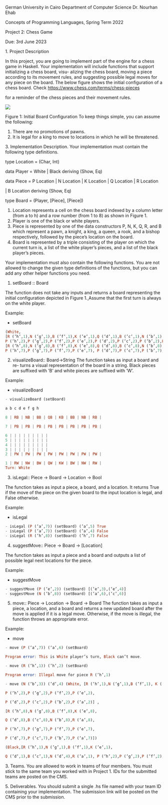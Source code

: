 ﻿German University in Cairo Department of Computer Science Dr. Nourhan Ehab

Concepts of Programming Languages, Spring Term 2022

Project 2: Chess Game

Due: 3rd June 2023

1\. Project Description

In this project, you are going to implement part of the engine for a chess game in Haskell. Your implementation will include functions that support initializing a chess board, visu- alizing the chess board, moving a piece according to its movement rules, and suggesting possible legal moves for any piece on the board. The below figure shows the initial configuration of a chess board. Check <https://www.chess.com/terms/chess-pieces>

for a reminder of the chess pieces and their movement rules.

![](Aspose.Words.c39a6552-227f-4c5f-bacb-1c2658cc1e17.001.png)

Figure 1: Initial<a name="_page0_x260.37_y526.51"></a> Board Configuration To keep things simple, you can assume the following:

1) There are no promotions of pawns.
1) It is legal for a king to move to locations in which he will be threatened.

3\. Implementation Description. Your implementation must contain the following type definitions.

type Location = (Char, Int)

data Player = White | Black deriving (Show, Eq)

data Piece = P Location | N Location | K Location | Q Location | R Location

| B Location deriving (Show, Eq)

type Board = (Player, [Piece], [Piece])

1) Location represents a cell on the chess board indexed by a column letter (from a to h) and a row number (from 1 to 8) as shown in Figure 1.
1) Player is one of the black or white players.
1) Piece is represented by one of the data constructors P, N, K, Q, R, and B which represent a pawn, a knight, a king, a queen, a rook, and a bishop respectively, followed by the piece’s location on the board.
1) Board is represented by a triple consisting of the player on which the current turn is, a list of the white player’s pieces, and a list of the black player’s pieces.

Your implementation must also contain the following functions. You are not allowed to change the given type definitions of the functions, but you can add any other helper functions you need.

1) setBoard :: Board

The function does not take any inputs and returns a board representing the initial configuration depicted in Figure 1.[ ](#_page0_x260.37_y526.51)Assume that the first turn is always on the white player. 

Example:
- setBoard
``` Haskell
(White,
[R (’h’,1),N (’g’,1),B (’f’,1),K (’e’,1),Q (’d’,1),B (’c’,1),N (’b’,1),R (’a’,1),
P (’h’,2),P (’g’,2),P (’f’,2),P (’e’,2),P (’d’,2),P (’c’,2),P (’b’,2),P (’a’,2)] ,
[R (’h’,8),N (’g’,8),B (’f’,8),K (’e’,8),Q (’d’,8),B (’c’,8),N (’b’,8),R (’a’,8),
P (’h’,7),P (’g’,7),P (’f’,7),P (’e’,7), P (’d’,7),P (’c’,7),P (’b’,7),P (’a’,7)])
```

2) visualizeBoard:: Board->String The function takes as input a board and re- turns a visual representation of the board in a string. Black pieces are suffixed with ’B’ and white pieces are suffixed with ’W’.

Example:
- visualizeBoard
``` Haskell
- visualizeBoard (setBoard)

a b c d e f g h

8 | RB | NB | BB | QB | KB | BB | NB | RB |

7 | PB | PB | PB | PB | PB | PB | PB | PB |

6 | | | | | | | | | 
5 | | | | | | | | | 
4 | | | | | | | | | 
3 | | | | | | | | | 
2 | PW | PW | PW | PW | PW | PW | PW | PW |

1 | RW | NW | BW | QW | KW | BW | NW | RW |
Turn: White
```
3) isLegal:: Piece -> Board -> Location -> Bool

The function takes as input a piece, a board, and a location. It returns True if the move of the piece on the given board to the input location is legal, and False otherwise.

Example:
- isLegal
``` Haskell
- isLegal (P (’a’,7)) (setBoard) (’a’,5) True
- isLegal (P (’a’,7)) (setBoard) (’a’,4) False
- isLegal (R (’h’,8)) (setBoard) (’h’,7) False
```
4) suggestMove:: Piece -> Board -> [Location]

The function takes as input a piece and a board and outputs a list of possible legal next locations for the piece.

Example:
- suggestMove
``` Haskell
- suggestMove (P (’e’,2)) (setBoard) [(’e’,3),(’e’,4)]
- suggestMove (N (’b’,8)) (setBoard) [(’a’,6),(’c’,6)]
```
5) move:: Piece -> Location -> Board -> Board The function takes as input a piece, a location, and a board and returns a new updated board after the move is applied if it is a legal move. Otherwise, if the move is illegal, the function throws an appropriate error.

Example:
- move
``` Haskell
- move (P (’a’,7)) (’a’,6) (setBoard)

Program error: This is White player’s turn, Black can’t move.

- move (R (’h’,1)) (’h’,2) (setBoard)

Program error: Illegal move for piece R (’h’,1)

- move (N (’b’,3)) (’d’,4) (White, [R (’h’,1),N (’g’,1),B (’f’,1), K (’e’,1), Q (’d’,1),B (’c’,1),N (’b’,3),R (’a’,1),

P (’h’,2),P (’g’,2),P (’f’,2),P (’e’,2),

P (’d’,2),P (’c’,2),P (’b’,2),P (’a’,2)] ,

[R (’h’,8),N (’g’,8),B (’f’,8),K (’e’,8),

Q (’d’,8),B (’c’,8),N (’b’,8),R (’a’,8),

P (’h’,7),P (’g’,7),P (’f’,7),P (’e’,7),

P (’d’,7),P (’c’,7),P (’b’,7),P (’a’,7)])

(Black,[R (’h’,1),N (’g’,1),B (’f’,1),K (’e’,1),

Q (’d’,1),B (’c’,1),N (’d’,4),R (’a’,1), P (’h’,2),P (’g’,2),P (’f’,2),P (’e’,2), P (’d’,2),P (’c’,2),P (’b’,2),P (’a’,2)], [R (’h’,8),N (’g’,8),B (’f’,8),K (’e’,8), Q (’d’,8),B (’c’,8),N (’b’,8),R (’a’,8), P (’h’,7),P (’g’,7),P (’f’,7),P (’e’,7), P (’d’,7),P (’c’,7),P (’b’,7),P (’a’,7)])
```

3\. Teams. You are allowed to work in teams of four members. You must stick to the same team you worked with in Project 1. IDs for the submitted teams are posted on the CMS.

5\. Deliverables. You should submit a single .hs file named with your team ID containing your implementation. The submission link will be posted on the CMS prior to the submission.
